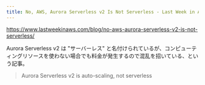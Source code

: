 ```yaml
---
title: No, AWS, Aurora Serverless v2 Is Not Serverless - Last Week in AWS Blog
---
```


https://www.lastweekinaws.com/blog/no-aws-aurora-serverless-v2-is-not-serverless/


Aurora Serverless v2 は "サーバーレス" と名付けられているが、コンピューティングリソースを使わない場合でも料金が発生するので混乱を招いている、という記事。

> Aurora Serverless v2 is auto-scaling, not serverless

